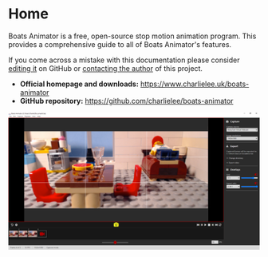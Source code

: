 # Home

Boats Animator is a free, open-source stop motion animation program. This provides a comprehensive guide to all of Boats Animator's features.

If you come across a mistake with this documentation please consider [editing it](https://www.github.com/charlielee/boats-animator/tree/master/docs) on GitHub or [contacting the author](https://www.charlielee.uk/contact/) of this project.

* **Official homepage and downloads:** <https://www.charlielee.uk/boats-animator>
* **GitHub repository:** <https://github.com/charlielee/boats-animator>

![Main window](img/ba-0-11-0-screenshot-1.png)
